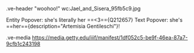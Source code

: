 .ve-header "woohoo!" wc:Jael_and_Sisera_95fb5c9.jpg


Entity Popover: she's literally her ==<3=={Q212657}
Text Popover: she's ==her=={description="Artemisia Gentileschi"}!



.ve-media https://media.getty.edu/iiif/manifest/1df052c5-be9f-46ea-87a7-9cfb1c243198
